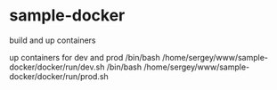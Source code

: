 # sample-docker

build and up containers

up containers for dev and prod
/bin/bash /home/sergey/www/sample-docker/docker/run/dev.sh
/bin/bash /home/sergey/www/sample-docker/docker/run/prod.sh

